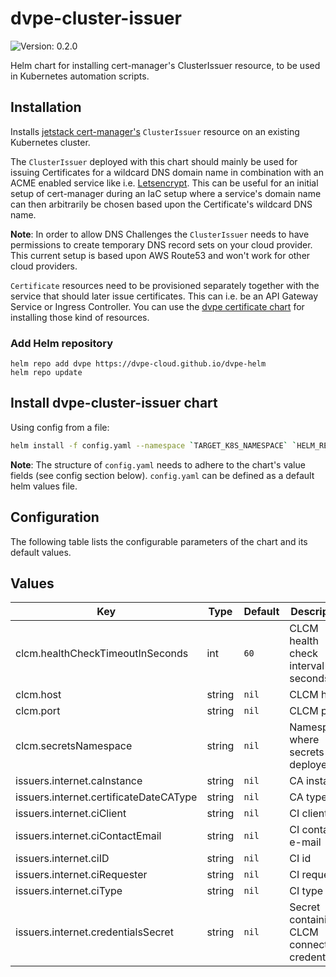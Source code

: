 # dvpe-cluster-issuer

![Version: 0.2.0](https://img.shields.io/badge/Version-0.2.0-informational?style=flat-square)

Helm chart for installing cert-manager's ClusterIssuer resource, to be used in Kubernetes automation scripts.

## Installation
Installs [jetstack cert-manager's](https://cert-manager.io) `ClusterIssuer` resource on an existing Kubernetes cluster.

The `ClusterIssuer` deployed with this chart should mainly be used for issuing Certificates for a wildcard DNS domain name in combination with an ACME enabled service like i.e. [Letsencrypt](https://letsencrypt.org/de/). This can be useful for an initial
setup of cert-manager during an IaC setup where a service's domain name can then arbitrarily be chosen based upon the Certificate's wildcard DNS name.

**Note**: In order to allow DNS Challenges the `ClusterIssuer` needs to have permissions to create temporary DNS record sets on your cloud provider. This current setup is based upon AWS Route53 and won't work
for other cloud providers.

`Certificate` resources need to be provisioned separately together with the service that should later issue certificates. This can i.e. be an API Gateway Service or Ingress Controller.
You can use the [dvpe certificate chart](https://github.com/DVPE-cloud/dvpe-helm/tree/master/charts/dvpe-cluster-issuer) for installing those kind of resources.

### Add Helm repository

```shell
helm repo add dvpe https://dvpe-cloud.github.io/dvpe-helm
helm repo update
```

## Install dvpe-cluster-issuer chart

Using config from a file:

```bash
helm install -f config.yaml --namespace `TARGET_K8S_NAMESPACE` `HELM_RELEASE_NAME` dvpe/dvpe-cluster-issuer
```

**Note**: The structure of `config.yaml` needs to adhere to the chart's value fields (see config section below). `config.yaml` can be defined as a default helm
values file.

## Configuration

The following table lists the configurable parameters of the chart and its default values.

## Values

| Key | Type | Default | Description |
|-----|------|---------|-------------|
| clcm.healthCheckTimeoutInSeconds | int | `60` | CLCM health check interval in seconds |
| clcm.host | string | `nil` | CLCM host |
| clcm.port | string | `nil` | CLCM port |
| clcm.secretsNamespace | string | `nil` | Namespace, where secrets are deployed |
| issuers.internet.caInstance | string | `nil` | CA instance |
| issuers.internet.certificateDateCAType | string | `nil` | CA type |
| issuers.internet.ciClient | string | `nil` | CI client |
| issuers.internet.ciContactEmail | string | `nil` | CI contact e-mail |
| issuers.internet.ciID | string | `nil` | CI id |
| issuers.internet.ciRequester | string | `nil` | CI requester |
| issuers.internet.ciType | string | `nil` | CI type |
| issuers.internet.credentialsSecret | string | `nil` | Secret containing CLCM connect credentials |

